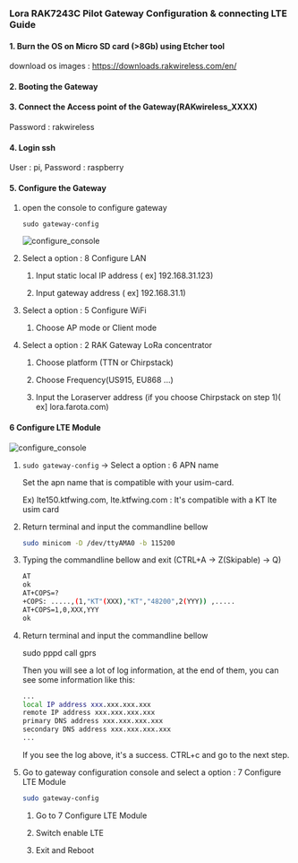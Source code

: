 ### Lora RAK7243C Pilot Gateway Configuration & connecting LTE Guide



#### 1. Burn the OS on Micro SD card (>8Gb) using Etcher tool

download os images : https://downloads.rakwireless.com/en/



#### 2. Booting the Gateway



#### 3. Connect the Access point of the Gateway(RAKwireless_XXXX)

Password : rakwireless



#### 4. Login ssh

User : pi, Password : raspberry



#### 5. Configure the Gateway

1. open the console to configure gateway

   ```sudo gateway-config```

   ![configure_console](../images/Configure_RAK_7243_Pilot/configure_console.png)

   

2. Select a option : 8 Configure LAN

   1) Input static local IP address ( ex] 192.168.31.123)

   2) Input gateway address ( ex] 192.168.31.1)

   

3. Select a option : 5 Configure WiFi

   1) Choose AP mode or Client mode

   

4. Select a option : 2 RAK Gateway LoRa concentrator

   1) Choose platform (TTN or Chirpstack)

   2) Choose Frequency(US915, EU868 ...)

   3) Input the Loraserver address (if you choose Chirpstack on step 1)( ex] lora.farota.com)



#### 6 Configure LTE Module

![configure_console](../images/Configure_RAK_7243_Pilot/configure_console.png)

1. ```sudo gateway-config``` -> Select a option : 6 APN name 

   Set the apn name that is compatible with your usim-card.

   Ex) lte150.ktfwing.com, lte.ktfwing.com : It's compatible with a KT lte usim card

2. Return terminal and input the commandline bellow

   ```bash
   sudo minicom -D /dev/ttyAMA0 -b 115200
   ```

   

3. Typing the commandline bellow and exit (CTRL+A -> Z(Skipable) -> Q)

   ```bash
   AT
   ok
   AT+COPS=?
   +COPS: .....,(1,"KT"(XXX),"KT","48200",2(YYY)) ,.....
   AT+COPS=1,0,XXX,YYY
   ok
   ```

   

4. Return terminal and input the commandline bellow

   sudo pppd call gprs

   Then you will see a lot of log information, at the end of them, you can see some information like this:

   ```bash
   ...
   local IP address xxx.xxx.xxx.xxx
   remote IP address xxx.xxx.xxx.xxx
   primary DNS address xxx.xxx.xxx.xxx
   secondary DNS address xxx.xxx.xxx.xxx
   ...
   ```

   If you see the log above, it's a success. CTRL+c and  go to the next step.

   

5. Go to gateway configuration console and select a option : 7 Configure LTE Module

   ```bash
   sudo gateway-config
   ```

   1) Go to 7 Configure LTE Module

   2) Switch enable LTE 

   3) Exit and Reboot

   